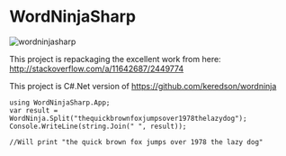 # WordNinjaSharp

![wordninjasharp](https://user-images.githubusercontent.com/1277302/229291575-0683a59a-b21f-469d-8661-200982275fa3.jpg|width=250)

This project is repackaging the excellent work from here: http://stackoverflow.com/a/11642687/2449774

This project is C#.Net version of https://github.com/keredson/wordninja

```
using WordNinjaSharp.App;
var result = WordNinja.Split("thequickbrownfoxjumpsover1978thelazydog");
Console.WriteLine(string.Join(" ", result));

//Will print "the quick brown fox jumps over 1978 the lazy dog"


```

